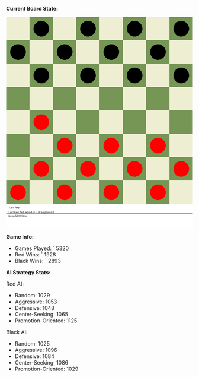 
**Current Board State:**  
<!-- START_GIF -->
![Checkers Game](./checkers_game.gif)
<!-- END_GIF -->

**Game Info:**  
- Games Played: `<!-- GAMES_PLAYED --> 5320
- Red Wins: `<!-- RED_WINS --> 1928
- Black Wins: `<!-- BLACK_WINS --> 2893

<!-- AI_STATS -->
**AI Strategy Stats:**

Red AI:
- Random: 1029
- Aggressive: 1053
- Defensive: 1048
- Center-Seeking: 1065
- Promotion-Oriented: 1125

Black AI:
- Random: 1025
- Aggressive: 1096
- Defensive: 1084
- Center-Seeking: 1086
- Promotion-Oriented: 1029
